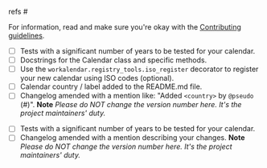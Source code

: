 refs #

<!-- if your contribution is a new calendar -->

For information, read and make sure you're okay with the [Contributing guidelines](https://workalendar.github.io/workalendar/contributing.html#adding-new-calendars).

- [ ] Tests with a significant number of years to be tested for your calendar.
- [ ] Docstrings for the Calendar class and specific methods.
- [ ] Use the ``workalendar.registry_tools.iso_register`` decorator to register your new calendar using ISO codes (optional).
- [ ] Calendar country / label added to the README.md file.
- [ ] Changelog amended with a mention like: "Added ``<country>`` by ``@pseudo`` (#)". **Note** *Please do NOT change the version number here. It's the project maintainers' duty.*

<!-- if your contribution is a fix -->

- [ ] Tests with a significant number of years to be tested for your calendar.
- [ ] Changelog amended with a mention describing your changes. **Note** *Please do NOT change the version number here. It's the project maintainers' duty.*

<!-- Release management

- Commit for the tag:
    - [ ] Edit version in setup.cfg
    - [ ] Add version in Changelog.md ; trim things
    - [ ] Push & wait for the tests to be green
    - [ ] tag me.
    - [ ] build sdist + wheel packages (``make package``)
- Back to dev commit:
    - [ ] Edit version in setup.cfg
    - [ ] Add the "master / nothing to see here" in Changelog.md
    - [ ] Push & wait for the tests to be green
- [ ] Merge --ff
- GitHub stuff
    - [ ] Push tag in Github
    - [ ] Edit release on GitHub using the changelog.
    - [ ] Delete branch
- [ ] upload release on PyPI using ``twine``
- [ ] (*optional*) Make feedback on the various PR or issues.

 -->
